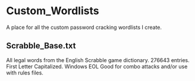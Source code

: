 # Custom_Wordlists
A place for all the custom password cracking wordlists I create.



## Scrabble_Base.txt
All legal words from the English Scrabble game dictionary.
276643 entries. 
First Letter Capitalized.
Windows EOL
Good for combo attacks and/or use with rules files.
